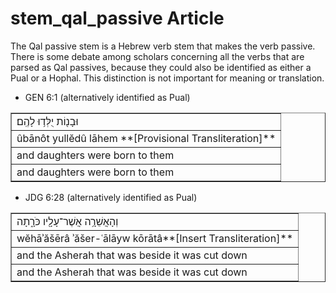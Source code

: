 # stem_qal_passive Article
The Qal passive stem is a Hebrew verb stem that makes the verb passive. There is some debate among scholars concerning all the verbs that are parsed as Qal passives, because they could also be identified as either a Pual or a Hophal. This distinction is not important for meaning or translation.

* GEN 6:1 (alternatively identified as Pual)
<table border="1" class="docutils">
<colgroup>
<col width="100%" />
</colgroup>
<tbody valign="top">
<tr class="row-odd"><td>וּבָנ֖וֹת יֻלְּד֥וּ לָהֶֽם׃</td>
</tr>
<tr class="row-even"><td>ûbānôt yullĕdû lāhem **[Provisional Transliteration]**</td>
</tr>
<tr class="row-odd"><td>and daughters were born to them</td>
</tr>
<tr class="row-even"><td>and daughters were born to them</td>
</tr>
</tbody>
</table>

* JDG 6:28 (alternatively identified as Pual)
<table border="1" class="docutils">
<colgroup>
<col width="100%" />
</colgroup>
<tbody valign="top">
<tr class="row-odd"><td>וְהָאֲשֵׁרָ֥ה אֲשֶׁר־עָלָ֖יו כֹּרָ֑תָה</td>
</tr>
<tr class="row-even"><td>wĕhāʾăšērâ ʾăšer-ʿālāyw kōrātâ**[Insert Transliteration]**</td>
</tr>
<tr class="row-odd"><td>and the Asherah that was beside it was cut down</td>
</tr>
<tr class="row-even"><td>and the Asherah that was beside it was cut down</td>
</tr>
</tbody>
</table>